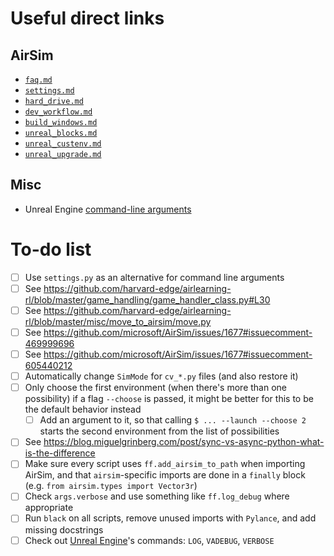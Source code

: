 # Useful direct links
## AirSim
- [`faq.md`](https://github.com/microsoft/AirSim/blob/master/docs/faq.md)
- [`settings.md`](https://github.com/microsoft/AirSim/blob/master/docs/settings.md)
- [`hard_drive.md`](https://github.com/microsoft/AirSim/blob/master/docs/hard_drive.md)
- [`dev_workflow.md`](https://github.com/microsoft/AirSim/blob/master/docs/dev_workflow.md)
- [`build_windows.md`](https://github.com/microsoft/AirSim/blob/master/docs/build_windows.md)
- [`unreal_blocks.md`](https://github.com/microsoft/AirSim/blob/master/docs/unreal_blocks.md)
- [`unreal_custenv.md`](https://github.com/microsoft/AirSim/blob/master/docs/unreal_custenv.md)
- [`unreal_upgrade.md`](https://github.com/microsoft/AirSim/blob/master/docs/unreal_upgrade.md)
## Misc
- Unreal Engine [command-line arguments](https://docs.unrealengine.com/en-US/Programming/Basics/CommandLineArguments/index.html)

# To-do list
- [ ] Use `settings.py` as an alternative for command line arguments
- [ ] See https://github.com/harvard-edge/airlearning-rl/blob/master/game_handling/game_handler_class.py#L30
- [ ] See https://github.com/harvard-edge/airlearning-rl/blob/master/misc/move_to_airsim/move.py
- [ ] See https://github.com/microsoft/AirSim/issues/1677#issuecomment-469999696
- [ ] See https://github.com/microsoft/AirSim/issues/1677#issuecomment-605440212
- [ ] Automatically change `SimMode` for `cv_*.py` files (and also restore it)
- [ ] Only choose the first environment (when there's more than one possibility) if a flag `--choose` is passed, it might be better for this to be the default behavior instead
  - [ ] Add an argument to it, so that calling `$ ... --launch --choose 2` starts the second environment from the list of possibilities
- [ ] See https://blog.miguelgrinberg.com/post/sync-vs-async-python-what-is-the-difference
- [ ] Make sure every script uses `ff.add_airsim_to_path` when importing AirSim, and that `airsim`-specific imports are done in a `finally` block (e.g. `from airsim.types import Vector3r`)
- [ ] Check `args.verbose` and use something like `ff.log_debug` where appropriate
- [ ] Run `black` on all scripts, remove unused imports with `Pylance`, and add missing docstrings
- [ ] Check out [Unreal Engine](https://docs.unrealengine.com/en-US/Programming/Basics/CommandLineArguments/index.html)'s commands: `LOG`, `VADEBUG`, `VERBOSE`